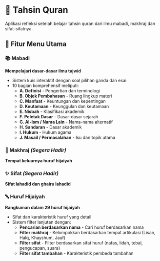# 📖 Tahsin Quran

Aplikasi refleksi setelah belajar tahsin quran dari ilmu mabadi, makhraj dan sifat-sifatnya.

## 🎯 Fitur Menu Utama

### 📚 Mabadi

**Mempelajari dasar-dasar ilmu tajwid**

- Sistem kuis interaktif dengan soal pilihan ganda dan esai
- 10 bagian komprehensif meliputi:
  - **A. Definisi** - Pengertian dan terminologi
  - **B. Objek Pembahasan** - Ruang lingkup materi
  - **C. Manfaat** - Keuntungan dan kepentingan
  - **D. Keutamaan** - Keunggulan dan keutamaan
  - **E. Nisbah** - Klasifikasi akademik
  - **F. Peletak Dasar** - Dasar-dasar sejarah
  - **G. Al-Ism / Nama Lain** - Nama-nama alternatif
  - **H. Sandaran** - Dasar akademik
  - **I. Hukum** - Hukum agama
  - **J. Masail / Permasalahan** - Isu dan topik utama

### 📍 Makhraj _(Segera Hadir)_

**Tempat keluarnya huruf hijaiyah**

### ✨ Sifat _(Segera Hadir)_

**Sifat lahadid dan ghairu lahadid**

### 🔤 Huruf Hijaiyah

**Rangkuman dalam 29 huruf hijaiyah**

- Sifat dan karakteristik huruf yang detail
- Sistem filter lanjutan dengan:
  - **Pencarian berdasarkan nama** - Cari huruf berdasarkan nama
  - **Filter makhraj** - Kelompokkan berdasarkan tempat artikulasi (Lisan, Halq, Khayshum, Jauf)
  - **Filter sifat** - Filter berdasarkan sifat huruf (nafas, lidah, tebal, pengucapan, suara)
  - **Filter sifat tambahan** - Karakteristik pembeda tambahan
